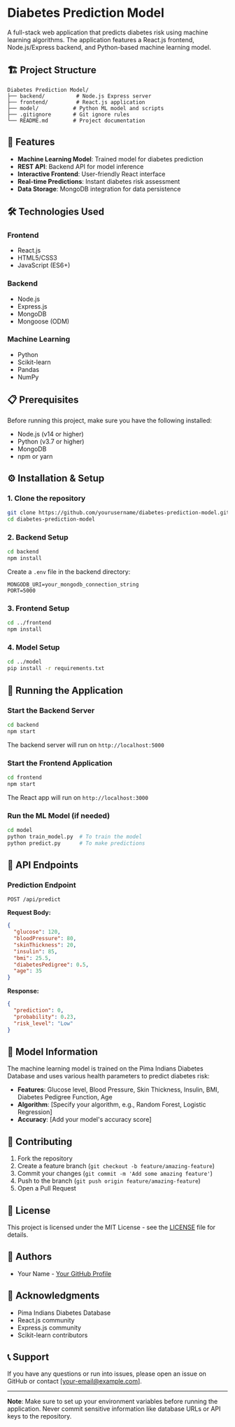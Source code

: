 # Diabetes Prediction Model

A full-stack web application that predicts diabetes risk using machine learning algorithms. The application features a React.js frontend, Node.js/Express backend, and Python-based machine learning model.

## 🏗️ Project Structure

```
Diabetes Prediction Model/
├── backend/          # Node.js Express server
├── frontend/         # React.js application
├── model/           # Python ML model and scripts
├── .gitignore       # Git ignore rules
└── README.md        # Project documentation
```

## 🚀 Features

- **Machine Learning Model**: Trained model for diabetes prediction
- **REST API**: Backend API for model inference
- **Interactive Frontend**: User-friendly React interface
- **Real-time Predictions**: Instant diabetes risk assessment
- **Data Storage**: MongoDB integration for data persistence

## 🛠️ Technologies Used

### Frontend
- React.js
- HTML5/CSS3
- JavaScript (ES6+)

### Backend
- Node.js
- Express.js
- MongoDB
- Mongoose (ODM)

### Machine Learning
- Python
- Scikit-learn
- Pandas
- NumPy

## 📋 Prerequisites

Before running this project, make sure you have the following installed:
- Node.js (v14 or higher)
- Python (v3.7 or higher)
- MongoDB
- npm or yarn

## ⚙️ Installation & Setup

### 1. Clone the repository
```bash
git clone https://github.com/yourusername/diabetes-prediction-model.git
cd diabetes-prediction-model
```

### 2. Backend Setup
```bash
cd backend
npm install
```

Create a `.env` file in the backend directory:
```env
MONGODB_URI=your_mongodb_connection_string
PORT=5000
```

### 3. Frontend Setup
```bash
cd ../frontend
npm install
```

### 4. Model Setup
```bash
cd ../model
pip install -r requirements.txt
```

## 🚀 Running the Application

### Start the Backend Server
```bash
cd backend
npm start
```
The backend server will run on `http://localhost:5000`

### Start the Frontend Application
```bash
cd frontend
npm start
```
The React app will run on `http://localhost:3000`

### Run the ML Model (if needed)
```bash
cd model
python train_model.py  # To train the model
python predict.py      # To make predictions
```

## 📡 API Endpoints

### Prediction Endpoint
```
POST /api/predict
```
**Request Body:**
```json
{
  "glucose": 120,
  "bloodPressure": 80,
  "skinThickness": 20,
  "insulin": 85,
  "bmi": 25.5,
  "diabetesPedigree": 0.5,
  "age": 35
}
```

**Response:**
```json
{
  "prediction": 0,
  "probability": 0.23,
  "risk_level": "Low"
}
```

## 🧪 Model Information

The machine learning model is trained on the Pima Indians Diabetes Database and uses various health parameters to predict diabetes risk:

- **Features**: Glucose level, Blood Pressure, Skin Thickness, Insulin, BMI, Diabetes Pedigree Function, Age
- **Algorithm**: [Specify your algorithm, e.g., Random Forest, Logistic Regression]
- **Accuracy**: [Add your model's accuracy score]

## 🤝 Contributing

1. Fork the repository
2. Create a feature branch (`git checkout -b feature/amazing-feature`)
3. Commit your changes (`git commit -m 'Add some amazing feature'`)
4. Push to the branch (`git push origin feature/amazing-feature`)
5. Open a Pull Request

## 📝 License

This project is licensed under the MIT License - see the [LICENSE](LICENSE) file for details.

## 👥 Authors

- Your Name - [Your GitHub Profile](https://github.com/yourusername)

## 🙏 Acknowledgments

- Pima Indians Diabetes Database
- React.js community
- Express.js community
- Scikit-learn contributors

## 📞 Support

If you have any questions or run into issues, please open an issue on GitHub or contact [your-email@example.com].

---

**Note**: Make sure to set up your environment variables before running the application. Never commit sensitive information like database URLs or API keys to the repository.
